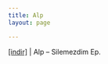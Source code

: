 ```yaml
---
title: Alp
layout: page

---
```

<a href="https://cloud.mail.ru/public/627f9404e90f/Alp%20-%20Silemezdim%20Ep" target="_blank">[indir]</a> | Alp &#8211; Silemezdim Ep.